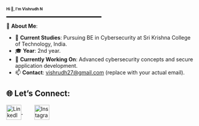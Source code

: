 <p >
  <span style="font-size: 10px; font-weight: bold;">Hi 👋, I'm Vishrudh N</span>
</p>

<p align="center">
  <hr style="border: 1px solid #000; width: 50%;"/>
</p>

💫 **About Me**:
- 🏫 **Current Studies**: Pursuing BE in Cybersecurity at Sri Krishna College of Technology, India.
- 🎓 **Year**: 2nd year.
- 🌱 **Currently Working On**: Advanced cybersecurity concepts and secure application development.
- 📫 **Contact**: vishrudh27@gmail.com (replace with your actual email).

## 🌐 Let’s Connect:
<p align="left">
  <a href="https://www.linkedin.com/in/vishrudh-n-2b2aa6290" target="_blank">
    <img src="https://cdn-icons-png.flaticon.com/512/174/174857.png" alt="LinkedIn" height="40" width="40" style="vertical-align: middle;"/>
  </a>
  <span style="display: inline-block; width: 15px;"></span>
  &nbsp;&nbsp;
  <a href="https://www.instagram.com/bizarre_boy_vish" target="_blank">
    <img src="https://upload.wikimedia.org/wikipedia/commons/a/a5/Instagram_icon.png" alt="Instagram" height="40" width="40" style="vertical-align: middle;"/>
  </a>
</p>
